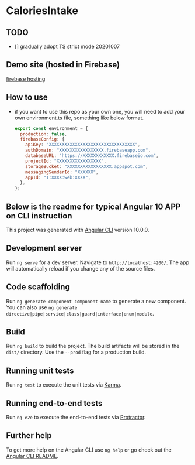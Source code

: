 # CaloriesIntake

## TODO

- [] gradually adopt TS strict mode 20201007

## Demo site (hosted in Firebase)

[firebase hosting](https://code-train-2ba48.web.app)

## How to use

- if you want to use this repo as your own one, you will need to add your own environment.ts file, something like below format.
  ```js
  export const environment = {
    production: false,
    firebaseConfig: {
      apiKey: "XXXXXXXXXXXXXXXXXXXXXXXXXXXXXXXXX",
      authDomain: "XXXXXXXXXXXXXXXXX.firebaseapp.com",
      databaseURL: "https://XXXXXXXXXXXX.firebaseio.com",
      projectId: "XXXXXXXXXXXXXXXXX",
      storageBucket: "XXXXXXXXXXXXXXXXX.appspot.com",
      messagingSenderId: "XXXXXX",
      appId: "1:XXXX:web:XXXX",
    },
  };
  ```

## Below is the readme for typical Angular 10 APP on CLI instruction

This project was generated with [Angular CLI](https://github.com/angular/angular-cli) version 10.0.0.

## Development server

Run `ng serve` for a dev server. Navigate to `http://localhost:4200/`. The app will automatically reload if you change any of the source files.

## Code scaffolding

Run `ng generate component component-name` to generate a new component. You can also use `ng generate directive|pipe|service|class|guard|interface|enum|module`.

## Build

Run `ng build` to build the project. The build artifacts will be stored in the `dist/` directory. Use the `--prod` flag for a production build.

## Running unit tests

Run `ng test` to execute the unit tests via [Karma](https://karma-runner.github.io).

## Running end-to-end tests

Run `ng e2e` to execute the end-to-end tests via [Protractor](http://www.protractortest.org/).

## Further help

To get more help on the Angular CLI use `ng help` or go check out the [Angular CLI README](https://github.com/angular/angular-cli/blob/master/README.md).
